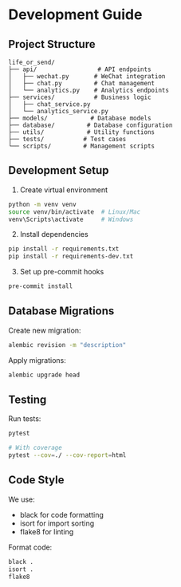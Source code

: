 # Development Guide

## Project Structure

```
life_or_send/
├── api/                 # API endpoints
│   ├── wechat.py       # WeChat integration
│   ├── chat.py         # Chat management
│   └── analytics.py    # Analytics endpoints
├── services/           # Business logic
│   ├── chat_service.py
│   └── analytics_service.py
├── models/            # Database models
├── database/         # Database configuration
├── utils/            # Utility functions
├── tests/           # Test cases
└── scripts/         # Management scripts
```

## Development Setup

1. Create virtual environment
```bash
python -m venv venv
source venv/bin/activate  # Linux/Mac
venv\Scripts\activate     # Windows
```

2. Install dependencies
```bash
pip install -r requirements.txt
pip install -r requirements-dev.txt
```

3. Set up pre-commit hooks
```bash
pre-commit install
```

## Database Migrations

Create new migration:
```bash
alembic revision -m "description"
```

Apply migrations:
```bash
alembic upgrade head
```

## Testing

Run tests:
```bash
pytest

# With coverage
pytest --cov=./ --cov-report=html
```

## Code Style

We use:
- black for code formatting
- isort for import sorting
- flake8 for linting

Format code:
```bash
black .
isort .
flake8
``` 